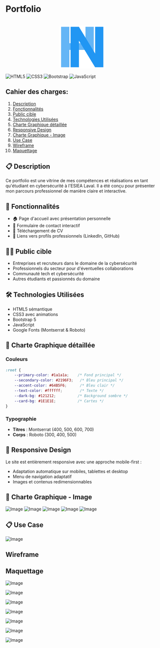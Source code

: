 # Portfolio

<div align="center">
  <br />
  <img src="assets/img/logo2.png" alt="Portfolio Logo" width="150"/>
  <br />
</div>

![HTML5](https://img.shields.io/badge/HTML5-E34F26?style=for-the-badge&logo=html5&logoColor=white)
![CSS3](https://img.shields.io/badge/CSS3-1572B6?style=for-the-badge&logo=css3&logoColor=white)
![Bootstrap](https://img.shields.io/badge/Bootstrap-563D7C?style=for-the-badge&logo=bootstrap&logoColor=white)
![JavaScript](https://img.shields.io/badge/JavaScript-F7DF1E?style=for-the-badge&logo=javascript&logoColor=black)


## Cahier des charges:

1. [Description](#-description)
2. [Fonctionnalités](#-fonctionnalités)
3. [Public cible](#️️-public-cible)
4. [Technologies Utilisées](#️-technologies-utilisées)
5. [Charte Graphique détaillée](#-charte-graphique-détaillée)
6. [Responsive Design](#-responsive-design)
7. [Charte Graphique - Image](#-charte-graphique---image)
8. [Use Case](#-use-case)
9. [Wireframe](#wireframe)
10. [Maquettage](#maquettage)

## 📋 Description

Ce portfolio est une vitrine de mes compétences et réalisations en tant qu'étudiant en cybersécurité à l'ESIEA Laval. Il a été conçu pour présenter mon parcours professionnel de manière claire et interactive.

## 🎯 Fonctionnalités

- 🏠 Page d'accueil avec présentation personnelle
- 📝 Formulaire de contact interactif
- 📄 Téléchargement de CV
- 🔗 Liens vers profils professionnels (LinkedIn, GitHub)

## 🕵️‍♂️ Public cible

- Entreprises et recruteurs dans le domaine de la cybersécurité
- Professionnels du secteur pour d'éventuelles collaborations
- Communauté tech et cybersécurité
- Autres étudiants et passionnés du domaine

## 🛠️ Technologies Utilisées

- HTML5 sémantique
- CSS3 avec animations
- Bootstrap 5
- JavaScript
- Google Fonts (Montserrat & Roboto)

## 🎨 Charte Graphique détaillée

### Couleurs
```css
:root {
    --primary-color: #1a1a1a;    /* Fond principal */
    --secondary-color: #2196F3;   /* Bleu principal */
    --accent-color: #64B5F6;      /* Bleu clair */
    --text-color: #ffffff;        /* Texte */
    --dark-bg: #121212;          /* Background sombre */
    --card-bg: #1E1E1E;          /* Cartes */
}
```

### Typographie

- **Titres** : Montserrat (400, 500, 600, 700)
- **Corps** : Roboto (300, 400, 500)

## 📱 Responsive Design

Le site est entièrement responsive avec une approche mobile-first :
- Adaptation automatique sur mobiles, tablettes et desktop
- Menu de navigation adaptatif
- Images et contenus redimensionnables

## 🎨 Charte Graphique - Image
![Image](https://github.com/user-attachments/assets/84d2b1eb-f8cd-4644-bd0a-e9f60b93acc4)
![Image](https://github.com/user-attachments/assets/cb59b006-3154-431d-85d6-68ab374770b1)
![Image](https://github.com/user-attachments/assets/dbd9d429-ecd0-4af4-8b32-e8f8a3e83f9c)
![Image](https://github.com/user-attachments/assets/c734e20e-5937-47a2-b956-1e003030c61f)
![Image](https://github.com/user-attachments/assets/63919026-b4a6-48f4-8242-1f4c4967bd2e)
## 📋 Use Case
![Image](https://github.com/user-attachments/assets/f72a06d7-76b5-4d91-ba2d-eecaa1cde910)
## Wireframe

## Maquettage
![Image](https://github.com/user-attachments/assets/2659b376-3b0d-4375-a8da-e43e35233f76)

![Image](https://github.com/user-attachments/assets/1119e454-6058-4763-a14b-0a8a07161486)

![Image](https://github.com/user-attachments/assets/29734214-99fa-4051-a07f-e03e6b5954d7)

![Image](https://github.com/user-attachments/assets/b595a390-cd52-4eae-9a3c-013ffcc75bfc)

![Image](https://github.com/user-attachments/assets/2a901985-343f-4e79-abff-5ceb34b34fd2)

![Image](https://github.com/user-attachments/assets/5fd80221-56d0-42e9-b471-1f8d2dddf37b)

![Image](https://github.com/user-attachments/assets/79e01ee2-06ca-4806-89fb-ebfe88baad3f)
